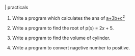 
| practicals

1.	Write a program which calculates the ans of <u>a+3b+c<sup>2</sup></u>

2.	Write a program to find the root of p(<i>x</i>) = 2<i>x</i> + 5.

3.	Write a program to find the volume of cylinder.

4. 	Write a program to convert nagetive number to positive.